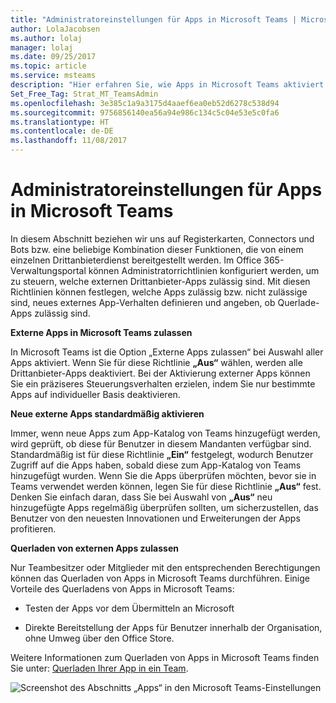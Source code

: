 ```yaml
---
title: "Administratoreinstellungen für Apps in Microsoft Teams | Microsoft-Support"
author: LolaJacobsen
ms.author: lolaj
manager: lolaj
ms.date: 09/25/2017
ms.topic: article
ms.service: msteams
description: "Hier erfahren Sie, wie Apps in Microsoft Teams aktiviert werden. Dazu zählt auch das Querladen von externen Apps."
Set_Free_Tag: Strat_MT_TeamsAdmin
ms.openlocfilehash: 3e385c1a9a3175d4aaef6ea0eb52d6278c538d94
ms.sourcegitcommit: 9756856140ea56a94e986c134c5c04e53e5c0fa6
ms.translationtype: HT
ms.contentlocale: de-DE
ms.lasthandoff: 11/08/2017
---
```

<a name="admin-settings-for-apps-in-microsoft-teams"></a>Administratoreinstellungen für Apps in Microsoft Teams
==========================================

In diesem Abschnitt beziehen wir uns auf Registerkarten, Connectors und Bots bzw. eine beliebige Kombination dieser Funktionen, die von einem einzelnen Drittanbieterdienst bereitgestellt werden. Im Office 365-Verwaltungsportal können Administratorrichtlinien konfiguriert werden, um zu steuern, welche externen Drittanbieter-Apps zulässig sind. Mit diesen Richtlinien können festlegen, welche Apps zulässig bzw. nicht zulässige sind, neues externes App-Verhalten definieren und angeben, ob Querlade-Apps zulässig sind.

**Externe Apps in Microsoft Teams zulassen**

In Microsoft Teams ist die Option „Externe Apps zulassen“ bei Auswahl aller Apps aktiviert. Wenn Sie für diese Richtlinie **„Aus“** wählen, werden alle Drittanbieter-Apps deaktiviert. Bei der Aktivierung externer Apps können Sie ein präziseres Steuerungsverhalten erzielen, indem Sie nur bestimmte Apps auf individueller Basis deaktivieren.

**Neue externe Apps standardmäßig aktivieren**

Immer, wenn neue Apps zum App-Katalog von Teams hinzugefügt werden, wird geprüft, ob diese für Benutzer in diesem Mandanten verfügbar sind. Standardmäßig ist für diese Richtlinie **„Ein“** festgelegt, wodurch Benutzer Zugriff auf die Apps haben, sobald diese zum App-Katalog von Teams hinzugefügt wurden. Wenn Sie die Apps überprüfen möchten, bevor sie in Teams verwendet werden können, legen Sie für diese Richtlinie **„Aus“** fest. Denken Sie einfach daran, dass Sie bei Auswahl von **„Aus“** neu hinzugefügte Apps regelmäßig überprüfen sollten, um sicherzustellen, das Benutzer von den neuesten Innovationen und Erweiterungen der Apps profitieren.

**Querladen von externen Apps zulassen**

Nur Teambesitzer oder Mitglieder mit den entsprechenden Berechtigungen können das Querladen von Apps in Microsoft Teams durchführen. Einige Vorteile des Querladens von Apps in Microsoft Teams:

-   Testen der Apps vor dem Übermitteln an Microsoft

-   Direkte Bereitstellung der Apps für Benutzer innerhalb der Organisation, ohne Umweg über den Office Store.

Weitere Informationen zum Querladen von Apps in Microsoft Teams finden Sie unter: [Querladen Ihrer App in ein Team](https://go.microsoft.com/fwlink/?linkid=854631).

![Screenshot des Abschnitts „Apps“ in den Microsoft Teams-Einstellungen](media/Admin_settings_for_apps_in_Microsoft_Teams_image1.png)
